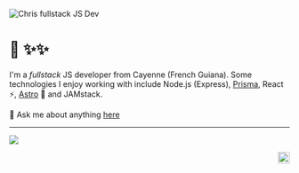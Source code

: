 ![Chris fullstack JS Dev](https://pbs.twimg.com/profile_banners/913885097811726336/1628985259/1500x500)

# 👋 ✨✨

I'm a *fullstack* JS developer from Cayenne (French Guiana). Some technologies I enjoy working with include Node.js (Express), [Prisma](https://www.prisma.io/), React ⚡, [Astro](https://astro.build/) :rocket: and JAMstack.

💬 Ask me about anything [here](https://github.com/spidergon/spidergon/issues)

---
<a href="https://github.com/anuraghazra/github-readme-stats"><img align="center" src="https://github-readme-stats.vercel.app/api/top-langs/?username=spidergon&layout=compact&theme=buefy&hide_border=true&langs_count=8" /></a>
<!--
[here](https://twitter.com/chrisservius)
<img width="100%" src="https://github-readme-stats.vercel.app/api?username=spidergon&count_private=true&show_icons=true&hide=stars&theme=tokyonight" />
-->

<!--| <a href="https://github.com/anuraghazra/github-readme-stats"><img align="center" src="https://github-readme-stats.vercel.app/api?username=spidergon&show_icons=true&include_all_commits=true&theme=buefy&hide_border=true&hide=stars,contribs&count_private=true" alt="Anurag's github stats" /></a> | <a href="https://github.com/anuraghazra/github-readme-stats"><img align="center" src="https://github-readme-stats.vercel.app/api/top-langs/?username=spidergon&layout=compact&theme=buefy&hide_border=true&langs_count=8" /></a> |
| ------------- | ------------- | -->

<!--
[![Top Langs](https://github-readme-stats.vercel.app/api/top-langs/?username=spidergon&layout=compact&langs_count=8)](https://github.com/anuraghazra/github-readme-stats)
-->

<!--
**spidergon/spidergon** is a ✨ _special_ ✨ repository because its `README.md` (this file) appears on your GitHub profile.

Here are some ideas to get you started:

- 🌱 I’m currently learning ...
- 👯 I’m looking to collaborate on ...
- 🤔 I’m looking for help with ...
- 💬 Ask me about ...
- 😄 Pronouns: ...
- ⚡ Fun fact: ...
-->

<a href="https://twitter.com/chrisservius">
  <img align="right" alt="Christopher Servius | Twitter" width="21px" src="https://raw.githubusercontent.com/anuraghazra/anuraghazra/master/assets/twitter.svg" />
</a>
